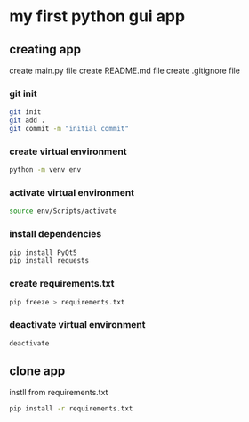 # my first python gui app

## creating app

create main.py file
create README.md file
create .gitignore file

### git init

```bash
git init
git add .
git commit -m "initial commit"

```

### create virtual environment

```bash
python -m venv env
```

### activate virtual environment

```bash
source env/Scripts/activate
```

### install dependencies

```bash
pip install PyQt5
pip install requests
```

### create requirements.txt

```bash
pip freeze > requirements.txt
```

### deactivate virtual environment

```bash
deactivate
```

## clone app

instll from requirements.txt

```bash
pip install -r requirements.txt
```
